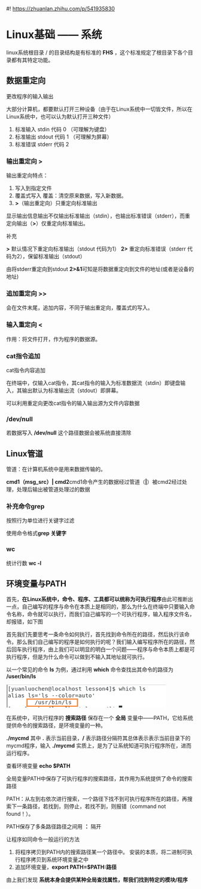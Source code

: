 #! https://zhuanlan.zhihu.com/p/541935830
# Linux基础 —— 系统

linux系统根目录 / 的目录结构是有标准的 **FHS** ，这个标准规定了根目录下各个目录都有其特定功能。

## 数据重定向

更改程序的输入输出

大部分计算机，都要默认打开三种设备（由于在Linux系统中一切皆文件，所以在Linux系统中，也可以认为默认打开三种文件）

1. 标准输入 stdin  代码 0 （可理解为键盘）
2. 标准输出 stdout 代码 1 （可理解为屏幕）
3. 标准错误 stderr 代码 2

<!-- 以上代码（0 、1、2）为类型为FILE*类型的结构体 （个人猜测）-->

### 输出重定向 >

输出重定向特点：

1. 写入到指定文件
2. 覆盖式写入
   覆盖：清空原来数据，写入新数据。
3. **>**（输出重定向）只重定向标准输出

显示输出信息输出不仅输出标准输出（stdin），也输出标准错误（stderr），而重定向输出（**>**）仅重定向标准输出。

补充

**>** 默认情况下重定向标准输出（stdout 代码为1）
**2>** 重定向标准错误（stderr 代码为2），保留标准输出（stdout）

由将stderr重定向到stdout **2>&1**可知是将数据重定向到文件的地址(或者是设备的地址)

### 追加重定向 >>

会在文件末尾，追加内容，不同于输出重定向，覆盖式的写入。

### 输入重定向 <

作用：将文件打开，作为程序的数据源。

### cat指令追加

cat指令内容追加

在终端中，仅输入cat指令，其cat指令的输入为标准数据流（stdin）即键盘输入，其输出默认为标准输出流（stdout）即屏幕。

可以利用重定向更改cat指令的输入输出源为文件内容数据

### /dev/null

若数据写入 **/dev/null** 这个路径数据会被系统直接清除

## Linux管道

管道：在计算机系统中是用来数据传输的。

**cmd1（msg_src）| cmd2**cmd1命令产生的数据经过管道（**|**）被cmd2经过处理，处理后输出被管道处理过的数据

### 补充命令grep

按照行为单位进行关键字过滤

使用命令格式**grep 关键字**

### wc

统计行数 **wc -l**

## 环境变量与PATH

首先，**在Linux系统中，命令、程序、工具都可以统称为可执行程序**由此可推断出一点，自己编写的程序与命令在本质上是相同的，那么为什么在终端中只要输入命令名称，命令就可以执行，而我们自己编写的一个可执行程序，输入程序文件名，却报错，如下图

首先我们先要思考一条命令如何执行，首先找到命令所在的路径，然后执行该命令。那么我们自己编写的程序是如何执行的呢？我们输入编写程序所在的路径，然后回车执行程序，由上我们可以明显的明白一个问题——程序与命令本质上都是可执行程序，但是为什么命令可以做到不输入其地址就可执行。

以一个常见的命令 **ls** 为例，通过利用 **which** 命令查找出其命令的路径为 **/user/bin/ls**

![ls命令的路径](../../../../rescource/Attachment/2022-07-12-21-38-48.png)

在系统中，可执行程序的 **搜索路径** 保存在一个 **全局** 变量中——PATH，它给系统提供命令的搜索路径，是环境变量的一种。

**./mycmd** 其中 **.** 表示当前目录，**/** 表示路径分隔符其总体表示表示当前目录下的mycmd程序，输入 **./mycmd** 实质上，是为了让系统知道可执行程序所在，进而运行程序。

查看环境变量 **echo $PATH**

全局变量PATH中保存了可执行程序的搜索路径，其作用为系统提供了命令的搜索路径

PATH：从左到右依次进行搜索，一个路径下找不到可执行程序所在的路径，再搜索下一条路径，若找到，则停止，若找不到，则报错（command not found！）。

PATH保存了多条路径路径之间用 **：** 隔开

让程序如同命令一般运行的方法

1. 将程序拷贝到PATH内的搜索路径某一个路径中。
安装的本质，将二进制可执行程序拷贝到系统环境变量之中
2. 追加环境变量，**export PATH=$PATH:路径**

由上我们发现 **系统本身会提供某种全局查找属性，帮我们找到特定的模块/程序**
